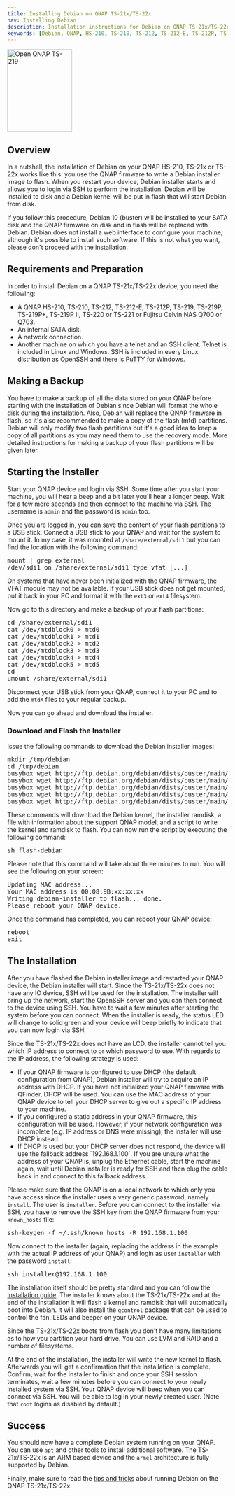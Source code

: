 ```yaml
---
title: Installing Debian on QNAP TS-21x/TS-22x
nav: Installing Debian
description: Installation instructions for Debian on QNAP TS-21x/TS-22x
keywords: [Debian, QNAP, HS-210, TS-210, TS-212, TS-212-E, TS-212P, TS-219, TS-219P, TS-219P+, TS-220, TS-221, ARM, armel, installation]
---
```


<div class="right">
<img src = "../images/r_ts219p.jpg" class="border" alt="Open QNAP TS-219" width="148" height="188" />
</div>

<h2>Overview</h2>

In a nutshell, the installation of Debian on your QNAP HS-210, TS-21x or TS-22x works like
this: you use the QNAP firmware to write a Debian installer image to flash.
When you restart your device, Debian installer starts and allows you to
login via SSH to perform the installation.  Debian will be installed to
disk and a Debian kernel will be put in flash that will start Debian from
disk.

If you follow this procedure, Debian 10 (buster) will be installed to
your SATA disk and the QNAP firmware on disk and in flash will be replaced
with Debian.  Debian does not install a web interface to configure your
machine, although it's possible to install such software.  If this is not
what you want, please don't proceed with the installation.

<h2>Requirements and Preparation</h2>

In order to install Debian on a QNAP TS-21x/TS-22x device, you need the following:

<ul>

<li>A QNAP HS-210, TS-210, TS-212, TS-212-E, TS-212P, TS-219, TS-219P, TS-219P+, TS-219P II, TS-220 or TS-221 or Fujitsu Celvin NAS Q700 or Q703.</li>

<li>An internal SATA disk.</li>

<li>A network connection.</li>

<li>Another machine on which you have a telnet and an SSH client.  Telnet
is included in Linux and Windows.  SSH is included in every Linux
distribution as OpenSSH and there is <a href =
"http://www.chiark.greenend.org.uk/~sgtatham/putty/download.html">PuTTY</a>
for Windows.</li>

</ul>

<h2>Making a Backup</h2>

You have to make a backup of all the data stored on your QNAP before
starting with the installation of Debian since Debian will format the whole
disk during the installation.  Also, Debian will replace the QNAP firmware
in flash, so it's also recommended to make a copy of the flash (mtd)
partitions.  Debian will only modify two flash partitions but
it's a good idea to keep a copy of all partitions as you may need them to
use the recovery mode.  More detailed instructions for making a backup of
your flash partitions will be given later.

<h2>Starting the Installer</h2>

Start your QNAP device and login via SSH.  Some time after you start your
machine, you will hear a beep and a bit later you'll hear a longer beep.
Wait for a few more seconds and then connect to the machine via SSH.  The
username is `admin` and the password is `admin` too.

Once you are logged in, you can save the content of your flash partitions
to a USB stick.  Connect a USB stick to your QNAP and wait for the system
to mount it.  In my case, it was mounted at `/share/external/sdi1` but you
can find the location with the following command:

<div class="code">
<pre>
mount | grep external
/dev/sdi1 on /share/external/<span class="input">sdi1</span> type vfat [...]
</pre>
</div>

On systems that have never been initialized with the QNAP firmware, the
VFAT module may not be available.  If your USB stick does not get mounted,
put it back in your PC and format it with the `ext3` or `ext4` filesystem.

Now go to this directory and make a backup of your flash partitions:

<div class="code">
<pre>
cd /share/external/<span class=input>sdi1</span>
cat /dev/mtdblock0 &gt; mtd0
cat /dev/mtdblock1 &gt; mtd1
cat /dev/mtdblock2 &gt; mtd2
cat /dev/mtdblock3 &gt; mtd3
cat /dev/mtdblock4 &gt; mtd4
cat /dev/mtdblock5 &gt; mtd5
cd
umount /share/external/<span class=input>sdi1</span>
</pre>
</div>

Disconnect your USB stick from your QNAP, connect it to your PC and to add
the `mtdX` files to your regular backup.

Now you can go ahead and download the installer.

<h3 id="download">Download and Flash the Installer</h3>

Issue the following commands to download the Debian installer images:

<div class="code">
<pre>
mkdir /tmp/debian
cd /tmp/debian
busybox wget http://ftp.debian.org/debian/dists/buster/main/installer-armel/current/images/kirkwood/network-console/qnap/ts-21x/initrd
busybox wget http://ftp.debian.org/debian/dists/buster/main/installer-armel/current/images/kirkwood/network-console/qnap/ts-21x/kernel-6281
busybox wget http://ftp.debian.org/debian/dists/buster/main/installer-armel/current/images/kirkwood/network-console/qnap/ts-21x/kernel-6282
busybox wget http://ftp.debian.org/debian/dists/buster/main/installer-armel/current/images/kirkwood/network-console/qnap/ts-21x/flash-debian
busybox wget http://ftp.debian.org/debian/dists/buster/main/installer-armel/current/images/kirkwood/network-console/qnap/ts-21x/model
</pre>
</div>

These commands will download the Debian kernel, the installer ramdisk, a
file with information about the support QNAP model, and a script to write
the kernel and ramdisk to flash.  You can now run the script by executing
the following command:

<div class="code">
<pre>
sh flash-debian
</pre>
</div>

Please note that this command will take about three minutes to run.  You
will see the following on your screen:

<div class="code">
<pre>
Updating MAC address...
Your MAC address is 00:08:9B:<span class=input>xx:xx:xx</span>
Writing debian-installer to flash... done.
Please reboot your QNAP device.
</pre>
</div>

Once the command has completed, you can reboot your QNAP device:

<div class="code">
<pre>
reboot
exit
</pre>
</div>

<h2 id="install">The Installation</h2>

After you have flashed the Debian installer image and restarted your QNAP
device, the Debian installer will start.  Since the TS-21x/TS-22x does not have
any IO device, SSH will be used for the installation.  The installer will
bring up the network, start the OpenSSH server and you can then connect to
the device using SSH.  You have to wait a few minutes after starting the
system before you can connect.  When the installer is ready, the status LED
will change to solid green and your device will beep briefly to indicate
that you can now login via SSH.

<div id = "net-config">

Since the TS-21x/TS-22x does not have an LCD, the installer cannot tell you which
IP address to connect to or which password to use.  With regards to the IP
address, the following strategy is used:

<ul>

<li>If your QNAP firmware is configured to use DHCP (the default
configuration from QNAP), Debian installer will try to acquire an IP
address with DHCP.  If you have not initialized your QNAP firmware with
QFinder, DHCP will be used.  You can use the MAC address of your QNAP
device to tell your DHCP server to give out a specific IP address to your
machine.</li>

<li>If you configured a static address in your QNAP firmware, this
configuration will be used.  However, if your network configuration was
incomplete (e.g. IP address or DNS were missing), the installer will use
DHCP instead.</li>

<li>If DHCP is used but your DHCP server does not respond, the device will
use the fallback address `192.168.1.100`.  If you are unsure what the
address of your QNAP is, unplug the Ethernet cable, start the machine
again, wait until Debian installer is ready for SSH and then plug the cable
back in and connect to this fallback address.</li>

</ul>

Please make sure that the QNAP is on a local network to which only you
have access since the installer uses a very generic password, namely
`install`. The user is `installer`.  Before you can connect to the
installer via SSH, you have to remove the SSH key from the QNAP firmware
from your `known_hosts` file:

<div class="code">
<pre>
ssh-keygen -f ~/.ssh/known_hosts -R <span class="input">192.168.1.100</span>
</pre>
</div>

</div id = "net-config">

Now connect to the installer (again, replacing the address in the
example with the actual IP address of your QNAP) and login as user
`installer` with the password `install`:

<div class="code">
<pre>
ssh installer@<span class="input">192.168.1.100</span>
</pre>
</div>

The installation itself should be pretty standard and you can follow the <a
href = "http://www.debian.org/releases/buster/armel/">installation
guide</a>.  The installer knows about the TS-21x/TS-22x and at the end of the
installation it will flash a kernel and ramdisk that will automatically
boot into Debian.  It will also install the `qcontrol` package that can be
used to control the fan, LEDs and beeper on your QNAP device.

Since the TS-21x/TS-22x boots from flash you don't have many limitations as to how
you partition your hard drive.  You can use LVM and RAID and a number of
filesystems.

At the end of the installation, the installer will write the new kernel to
flash.  Afterwards you will get a confirmation that the installation is
complete.  Confirm, wait for the installer to finish and once your SSH
session terminates, wait a few minutes before you can connect to your newly
installed system via SSH.  Your QNAP device will beep when you can connect via
SSH.  You will be able to log in your newly created user.  (Note that
`root` logins as disabled by default.)

<h2>Success</h2>

You should now have a complete Debian system running on your QNAP.  You can
use `apt` and other tools to install additional software.  The
TS-21x/TS-22x is an ARM based device and the `armel` architecture is fully
supported by Debian.

Finally, make sure to read the <a href = "../tips/">tips and tricks</a>
about running Debian on the QNAP TS-21x/TS-22x.

